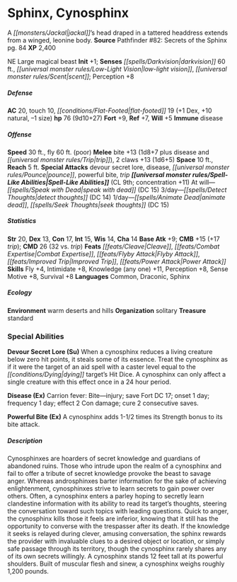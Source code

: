 ﻿---
cssclass: [monsters]
title1: Sphinx, Cynosphinx
desc_short: A jackal's head draped in a tattered headdress extends from a winged,
  leonine body.
title2: Cynosphinx
CR: 6
sources:
- name: 'Pathfinder #82: Secrets of the Sphinx'
  page: 84
  link: http://paizo.com/products/btpy978j?Pathfinder-Adventure-Path-82-Secrets-of-the-Sphinx
XP: 2400
alignment: NE
size: Large
type: magical beast
initiative:
  bonus: 1
senses:
  darkvision: 60
  low-light vision: true
  scent: true
AC:
  AC: 20
  touch: 10
  flat_footed: 19
  components:
    dex: 1
    natural: 10
    size: -1
HP:
  HP: 76
  long: 9d10+27
saves:
  fort: 9
  ref: 7
  will: 5
immunities:
- disease
speeds:
  base: 30
  fly: 60
  fly_maneuverability: poor
attacks:
  melee:
  - - text: bite +13 (1d8+7 plus disease and trip)
      entries:
      - - damage: 1d8+7
        - effect: disease
        - effect: trip
      attack: bite
      bonus:
      - 13
    - text: 2 claws +13 (1d6+5)
      entries:
      - - damage: 1d6+5
      count: 2
      attack: claws
      bonus:
      - 13
  special:
  - devour secret lore
  - disease
  - pounce
  - powerful bite
  - trip
space: 10
reach: 5
spell_like_abilities:
  entries:
  - name: speak with dead
    source: default
    freq: At will
    DC: 15
  - name: detect thoughts
    source: default
    freq: 3/day
    DC: 14
  - name: animate dead
    source: default
    freq: 1/day
  - superscripts:
    - APG
    name: seek thoughts
    source: default
    freq: 1/day
    DC: 15
  sources:
  - name: default
    CL: 9
    concentration: 11
ability_scores:
  STR: 20
  DEX: 13
  CON: 17
  INT: 15
  WIS: 14
  CHA: 14
BAB: 9
CMB: 15
CMB_other: +17 trip
CMD: 26
CMD_other: 32 vs. trip
feats:
- name: Cleave
- name: Combat Expertise
- name: Flyby Attack
- name: Improved Trip
- name: Power Attack
skills:
  Fly: 4
  Intimidate: 8
  Knowledge (any one): 11
  Perception: 8
  Sense Motive: 8
  Survival: 8
languages:
- Common
- Draconic
- Sphinx
ecology:
  environment: warm deserts and hills
  organization: solitary
  treasure_type: standard
special_abilities:
  Devour Secret Lore (Su): When a cynosphinx reduces a living creature below zero
    hit points, it steals some of its essence. Treat the cynosphinx as if it were
    the target of an aid spell with a caster level equal to the dying target's Hit
    Dice. A cynosphinx can only affect a single creature with this effect once in
    a 24 hour period.
  Disease (Ex): 'Carrion fever: Bite-injury; save Fort DC 17; onset 1 day; frequency
    1 day; effect 2 Con damage; cure 2 consecutive saves.'
  Powerful Bite (Ex): A cynosphinx adds 1-1/2 times its Strength bonus to its bite
    attack.
desc_long: Cynosphinxes are hoarders of secret knowledge and guardians of abandoned
  ruins. Those who intrude upon the realm of a cynosphinx and fail to offer a tribute
  of secret knowledge provoke the beast to savage anger. Whereas androsphinxes barter
  information for the sake of achieving enlightenment, cynosphinxes strive to learn
  secrets to gain power over others. Often, a cynosphinx enters a parley hoping to
  secretly learn clandestine information with its ability to read its target's thoughts,
  steering the conversation toward such topics with leading questions. Quick to anger,
  the cynosphinx kills those it feels are inferior, knowing that it still has the
  opportunity to converse with the trespasser after its death. If the knowledge it
  seeks is relayed during clever, amusing conversation, the sphinx rewards the provider
  with invaluable clues to a desired object or location, or simply safe passage through
  its territory, though the cynosphinx rarely shares any of its own secrets willingly.
  A cynosphinx stands 12 feet tall at its powerful shoulders. Built of muscular flesh
  and sinew, a cynosphinx weighs roughly 1,200 pounds.

---

# Sphinx, Cynosphinx
A _[[monsters/Jackal|jackal]]_’s head draped in a tattered headdress extends from a winged, leonine body.
**Source** Pathfinder #82: Secrets of the Sphinx pg. 84
**XP** 2,400

NE Large magical beast
**Init** +1; **Senses** _[[spells/Darkvision|darkvision]]_ 60 ft., _[[universal monster rules/Low-Light Vision|low-light vision]]_, _[[universal monster rules/Scent|scent]]_; Perception +8

##### Defense

**AC** 20, touch 10, _[[conditions/Flat-Footed|flat-footed]]_ 19 (+1 Dex, +10 natural, –1 size)
**hp** 76 (9d10+27)
**Fort** +9, **Ref** +7, **Will** +5
**Immune** disease

##### Offense
**Speed** 30 ft., fly 60 ft. (poor)
**Melee** bite +13 (1d8+7 plus disease and _[[universal monster rules/Trip|trip]]_), 2 claws +13 (1d6+5)
**Space** 10 ft., **Reach** 5 ft.
**Special Attacks** devour secret lore, disease, _[[universal monster rules/Pounce|pounce]]_, powerful bite, _trip_
**_[[universal monster rules/Spell-Like Abilities|Spell-Like Abilities]]_** (CL 9th; concentration +11)
At will—_[[spells/Speak with Dead|speak with dead]]_ (DC 15)
3/day—_[[spells/Detect Thoughts|detect thoughts]]_ (DC 14)
1/day—_[[spells/Animate Dead|animate dead]]_, _[[spells/Seek Thoughts|seek thoughts]]_ (DC 15)

##### Statistics
**Str** 20, **Dex** 13, **Con** 17, **Int** 15, **Wis** 14, **Cha** 14
**Base Atk** +9; **CMB** +15 (+17 _trip_); **CMD** 26 (32 vs. _trip_)
**Feats** _[[feats/Cleave|Cleave]]_, _[[feats/Combat Expertise|Combat Expertise]]_, _[[feats/Flyby Attack|Flyby Attack]]_, _[[feats/Improved Trip|Improved Trip]]_, _[[feats/Power Attack|Power Attack]]_
**Skills** Fly +4, Intimidate +8, Knowledge (any one) +11, Perception +8, Sense Motive +8, Survival +8
**Languages** Common, Draconic, Sphinx

##### Ecology

**Environment** warm deserts and hills
**Organization** solitary
**Treasure** standard

### Special Abilities

**Devour Secret Lore (Su)** When a cynosphinx reduces a living creature below zero hit points, it steals some of its essence. Treat the cynosphinx as if it were the target of an aid spell with a caster level equal to the _[[conditions/Dying|dying]]_ target’s Hit Dice. A cynosphinx can only affect a single creature with this effect once in a 24 hour period.

**Disease (Ex)** Carrion fever: Bite—injury; save Fort DC 17; onset 1 day; frequency 1 day; effect 2 Con damage; cure 2 consecutive saves.

**Powerful Bite (Ex)** A cynosphinx adds 1-1/2 times its Strength bonus to its bite attack.

##### Description

Cynosphinxes are hoarders of secret knowledge and guardians of abandoned ruins. Those who intrude upon the realm of a cynosphinx and fail to offer a tribute of secret knowledge provoke the beast to savage anger. Whereas androsphinxes barter information for the sake of achieving enlightenment, cynosphinxes strive to learn secrets to gain power over others. Often, a cynosphinx enters a parley hoping to secretly learn clandestine information with its ability to read its target’s thoughts, steering the conversation toward such topics with leading questions. Quick to anger, the cynosphinx kills those it feels are inferior, knowing that it still has the opportunity to converse with the trespasser after its death. If the knowledge it seeks is relayed during clever, amusing conversation, the sphinx rewards the provider with invaluable clues to a desired object or location, or simply safe passage through its territory, though the cynosphinx rarely shares any of its own secrets willingly. A cynosphinx stands 12 feet tall at its powerful shoulders. Built of muscular flesh and sinew, a cynosphinx weighs roughly 1,200 pounds.